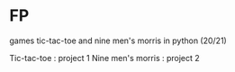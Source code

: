 # FP
games tic-tac-toe and nine men's morris in python (20/21)


Tic-tac-toe : project 1
Nine men's morris : project 2

